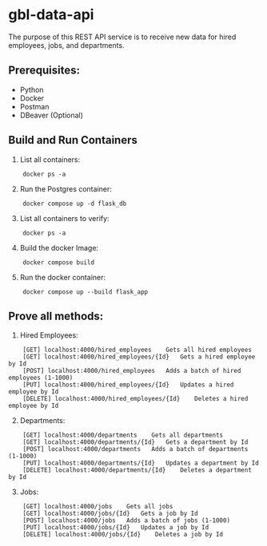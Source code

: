 # gbl-data-api
The purpose of this REST API service is to receive new data for hired employees, jobs, and departments.


## Prerequisites:
- Python
- Docker
- Postman 
- DBeaver (Optional)

## Build and Run Containers
1. List all containers:
```
    docker ps -a
```
2. Run the Postgres container:
```
    docker compose up -d flask_db
```
3. List all containers to verify:
```
    docker ps -a
```
4. Build the docker Image:
```
    docker compose build
```
5. Run the docker container:
```
    docker compose up --build flask_app
```
## Prove all methods:
1. Hired Employees:
```
    [GET] localhost:4000/hired_employees    Gets all hired employees
    [GET] localhost:4000/hired_employees/{Id}   Gets a hired employee by Id 
    [POST] localhost:4000/hired_employees   Adds a batch of hired employees (1-1000)
    [PUT] localhost:4000/hired_employees/{Id}   Updates a hired employee by Id 
    [DELETE] localhost:4000/hired_employees/{Id}    Deletes a hired employee by Id    
```
2. Departments:
```
    [GET] localhost:4000/departments    Gets all departments
    [GET] localhost:4000/departments/{Id}   Gets a department by Id 
    [POST] localhost:4000/departments   Adds a batch of departments (1-1000)
    [PUT] localhost:4000/departments/{Id}   Updates a department by Id 
    [DELETE] localhost:4000/departments/{Id}    Deletes a department by Id    
```
3. Jobs:
```
    [GET] localhost:4000/jobs    Gets all jobs
    [GET] localhost:4000/jobs/{Id}   Gets a job by Id 
    [POST] localhost:4000/jobs   Adds a batch of jobs (1-1000)
    [PUT] localhost:4000/jobs/{Id}   Updates a job by Id 
    [DELETE] localhost:4000/jobs/{Id}    Deletes a job by Id    
```
